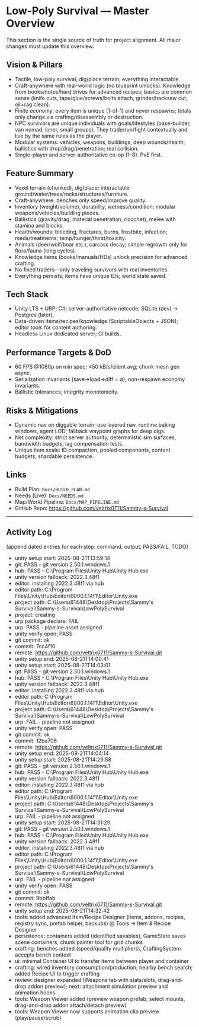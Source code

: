 # Low-Poly Survival — Master Overview

This section is the single source of truth for project alignment. All major changes must update this overview.

## Vision & Pillars
- Tactile, low-poly survival; dig/place terrain; everything interactable.
- Craft-anywhere with real-world logic (no blueprint unlocks). Knowledge from books/notes/hard drives for advanced recipes; basics are common sense (knife cuts, tape/glue/screws/bolts attach, grinder/hacksaw cut, oil+rag clean).
- Finite economy: every item is unique (1-of-1) and never respawns; totals only change via crafting/disassembly or destruction.
- NPC survivors are unique individuals with goals/lifestyles (base-builder, van nomad, loner, small groups). They trade/run/fight contextually and live by the same rules as the player.
- Modular systems: vehicles, weapons, buildings; deep wounds/health; ballistics with drop/drag/penetration; real collision.
- Single-player and server-authoritative co-op (1–8). PvE first.

## Feature Summary
- Voxel terrain (chunked), dig/place; interactable ground/water/trees/rocks/structures/furniture.
- Craft-anywhere; benches only speed/improve quality.
- Inventory (weight/volume), durability, wetness/condition; modular weapons/vehicles/building pieces.
- Ballistics (gravity/drag, material penetration, ricochet), melee with stamina and blocks.
- Health/wounds: bleeding, fractures, burns, frostbite, infection; meds/treatments; temp/hunger/thirst/toxicity.
- Animals (deer/wolf/boar etc.), carcass decay; simple regrowth only for flora/fauna (long cycles).
- Knowledge items (books/manuals/HDs) unlock precision for advanced crafting.
- No fixed traders—only traveling survivors with real inventories.
- Everything persists; items have unique IDs; world state saved.

## Tech Stack
- Unity LTS + URP; C#; server-authoritative netcode; SQLite (dev) → Postgres (later).
- Data-driven items/recipes/knowledge (ScriptableObjects + JSON); editor tools for content authoring.
- Headless Linux dedicated server; CI builds.

## Performance Targets & DoD
- 60 FPS @1080p on min spec; ≤50 kB/s/client avg; chunk mesh gen async.
- Serialization invariants (save→load→diff = ∅); non-respawn economy invariants.
- Ballistic tolerances; integrity monotonicity.

## Risks & Mitigations
- Dynamic nav on diggable terrain: use layered nav, runtime baking windows, agent LOD; fallback waypoint graphs for deep digs.
- Net complexity: strict server authority, deterministic sim surfaces, bandwidth budgets, lag compensation tests.
- Unique item scale: ID compaction, pooled components, content budgets, shardable persistence.

## Links
- Build Plan: `Docs/BUILD_PLAN.md`
- Needs (Live): `Docs/NEEDS.md`
- Map/World Pipeline: `Docs/MAP_PIPELINE.md`
- GitHub Repo: https://github.com/veltrix0711/Sammy-s-Survival

---

## Activity Log
(append dated entries for each step: command, output, PASS/FAIL, TODO)


- unity setup start: 2025-08-21T13:59:14
- git: PASS - git version 2.50.1.windows.1
- hub: PASS - C:\Program Files\Unity Hub\Unity Hub.exe
- unity version fallback: 2022.3.48f1
- editor: installing 2022.3.48f1 via hub
- editor path: C:\Program Files\Unity\Hub\Editor\6000.1.14f1\Editor\Unity.exe
- project path: C:\Users\61448\Desktop\Projects\Sammy's Survival\Sammy-s-Survival\LowPolySurvival
- project: creating
- urp package declare: FAIL
- urp: PASS - pipeline asset assigned
- unity verify open: PASS
- git commit: ok
- commit: 7cc4f10
- remote: https://github.com/veltrix0711/Sammy-s-Survival.git
- unity setup end: 2025-08-21T14:00:41
- unity setup start: 2025-08-21T14:03:01
- git: PASS - git version 2.50.1.windows.1
- hub: PASS - C:\Program Files\Unity Hub\Unity Hub.exe
- unity version fallback: 2022.3.48f1
- editor: installing 2022.3.48f1 via hub
- editor path: C:\Program Files\Unity\Hub\Editor\6000.1.14f1\Editor\Unity.exe
- project path: C:\Users\61448\Desktop\Projects\Sammy's Survival\Sammy-s-Survival\LowPolySurvival
- urp: FAIL - pipeline not assigned
- unity verify open: PASS
- git commit: ok
- commit: 12ba706
- remote: https://github.com/veltrix0711/Sammy-s-Survival.git
- unity setup end: 2025-08-21T14:04:14
- unity setup start: 2025-08-21T14:29:58
- git: PASS - git version 2.50.1.windows.1
- hub: PASS - C:\Program Files\Unity Hub\Unity Hub.exe
- unity version fallback: 2022.3.48f1
- editor: installing 2022.3.48f1 via hub
- editor path: C:\Program Files\Unity\Hub\Editor\6000.1.14f1\Editor\Unity.exe
- project path: C:\Users\61448\Desktop\Projects\Sammy's Survival\Sammy-s-Survival\LowPolySurvival
- urp: FAIL - pipeline not assigned
- unity setup start: 2025-08-21T14:31:29
- git: PASS - git version 2.50.1.windows.1
- hub: PASS - C:\Program Files\Unity Hub\Unity Hub.exe
- unity version fallback: 2022.3.48f1
- editor: installing 2022.3.48f1 via hub
- editor path: C:\Program Files\Unity\Hub\Editor\6000.1.14f1\Editor\Unity.exe
- project path: C:\Users\61448\Desktop\Projects\Sammy's Survival\Sammy-s-Survival\LowPolySurvival
- urp: FAIL - pipeline not assigned
- unity verify open: PASS
- git commit: ok
- commit: 9bbffab
- remote: https://github.com/veltrix0711/Sammy-s-Survival.git
- unity setup end: 2025-08-21T14:32:42
- tools: added advanced Item/Recipe Designer (items, addons, recipes, registry sync, prefab helper, backups) @ Tools → Item & Recipe Designer
- persistence: containers added (identified savables), GameState saves scene containers; chunk painter tool for grid chunks
- crafting: benches added (speed/quality multipliers), CraftingSystem accepts bench context
- ui: minimal Container UI to transfer items between player and container
- crafting: wired inventory consumption/production; nearby bench search; added Recipe UI to trigger crafting
- review: designer expanded (Weapons tab with stats/slots, drag-and-drop addon preview); next: attachment simulation preview and animation hooks
- tools: Weapon Viewer added (preview weapon prefab, select mounts, drag-and-drop addon attach/detach preview)
- tools: Weapon Viewer now supports animation clip preview (play/pause/scrub)
